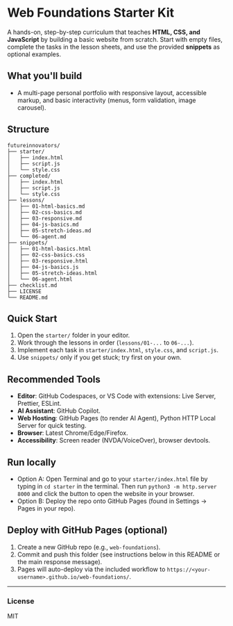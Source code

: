 
# Web Foundations Starter Kit

A hands-on, step-by-step curriculum that teaches **HTML, CSS, and JavaScript** by building a basic website from scratch. Start with empty files, complete the tasks in the lesson sheets, and use the provided **snippets** as optional examples.

## What you'll build
- A multi-page personal portfolio with responsive layout, accessible markup, and basic interactivity (menus, form validation, image carousel).

## Structure
```
futureinnovators/
├── starter/
│   ├── index.html
│   ├── script.js
│   └── style.css
├── completed/
│   ├── index.html
│   ├── script.js
│   └── style.css
├── lessons/
│   ├── 01-html-basics.md
│   ├── 02-css-basics.md
│   ├── 03-responsive.md
│   ├── 04-js-basics.md
│   ├── 05-stretch-ideas.md
│   └── 06-agent.md
├── snippets/
│   ├── 01-html-basics.html
│   ├── 02-css-basics.css
│   ├── 03-responsive.html
│   ├── 04-js-basics.js
│   ├── 05-stretch-ideas.html
│   └── 06-agent.html
├── checklist.md
├── LICENSE
└── README.md
```

## Quick Start
1. Open the `starter/` folder in your editor.
2. Work through the lessons in order (`lessons/01-...` to `06-...`).
3. Implement each task in `starter/index.html`, `style.css`, and `script.js`.
4. Use `snippets/` only if you get stuck; try first on your own.

## Recommended Tools
- **Editor**: GitHub Codespaces, or VS Code with extensions: Live Server, Prettier, ESLint.
- **AI Assistant**: GitHub Copilot.
- **Web Hosting**: GitHub Pages (to render AI Agent), Python HTTP Local Server for quick testing.
- **Browser**: Latest Chrome/Edge/Firefox.
- **Accessibility**: Screen reader (NVDA/VoiceOver), browser devtools.

## Run locally
- Option A: Open Terminal and go to your `starter/index.html` file by typing in `cd starter` in the terminal. Then run `python3 -m http.server 8000` and click the button to open the website in your browser.
- Option B: Deploy the repo onto GitHub Pages (found in Settings -> Pages in your repo).

## Deploy with GitHub Pages (optional)
1. Create a new GitHub repo (e.g., `web-foundations`).
2. Commit and push this folder (see instructions below in this README or the main response message).
3. Pages will auto-deploy via the included workflow to `https://<your-username>.github.io/web-foundations/`.

---

### License
MIT
